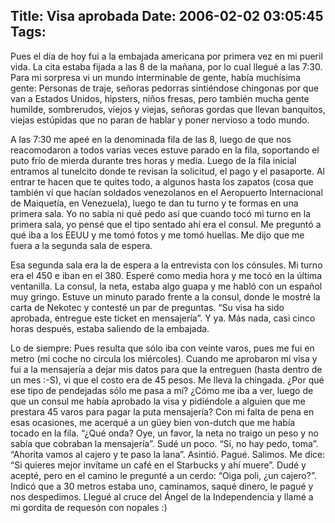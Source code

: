 Title: Visa aprobada
Date: 2006-02-02 03:05:45
Tags: 
---
<p>Pues el día de hoy fui a la embajada americana por primera vez en mi pueril vida. La cita estaba fijada a las 8 de la mañana, por lo cual llegué a las 7:30. Para mi sorpresa vi un mundo interminable de gente, había muchísima gente: Personas de traje, señoras pedorras sintiéndose chingonas por que van a Estados Unidos, hipsters, niños fresas, pero también mucha gente humilde, sombrerudos, viejos y viejas, señoras gordas que llevan banquitos, viejas estúpidas que no paran de hablar y poner nervioso a todo mundo.</p>

<p>A las 7:30 me apeé en la denominada fila de las 8, luego de que nos reacomodaron a todos varias veces estuve parado en la fila, soportando el puto frío de mierda durante tres horas y media. Luego de la fila inicial entramos al tunelcito donde te revisan la solicitud, el pago y el pasaporte. Al entrar te hacen que te quites todo, a algunos hasta los zapatos (cosa que también vi que hacían soldados venezolanos en el Aeropuerto Internacional de Maiquetía, en Venezuela), luego te dan tu turno y te formas en una primera sala. Yo no sabía ni qué pedo así que cuando tocó mi turno en la primera sala, yo pensé que el tipo sentado ahí era el consul. Me preguntó a qué iba a los EEUU y me tomó fotos y me tomó huellas. Me dijo que me fuera a la segunda sala de espera.</p>

<p>Esa segunda sala era la de espera a la entrevista con los cónsules. Mi turno era el 450 e iban en el 380. Esperé como media hora y me tocó en la última ventanilla. La consul, la neta, estaba algo guapa y me habló con un español muy gringo. Estuve un minuto parado frente a la consul, donde le mostré la carta de Nekotec y contesté un par de preguntas. &#8220;Su visa ha sido aprobada, entregue este ticket en mensajería&#8221;. Y ya. Más nada, casi cinco horas después, estaba saliendo de la embajada.</p>

<p>Lo de siempre: Pues resulta que sólo iba con veinte varos, pues me fui en metro (mi coche no circula los miércoles). Cuando me aprobaron mi visa y fui a la mensajería a dejar mis datos para que la entreguen (hasta dentro de un mes :-S), vi que el costo era de 45 pesos. Me lleva la chingada. ¿Por qué ese tipo de pendejadas sólo me pasa a mí? ¿Cómo me iba a ver, luego de que un consul me había aprobado la visa y pidiéndole a alguien que me prestara 45 varos para pagar la puta mensajería? Con mi falta de pena en esas ocasiones, me acerqué a un güey bien von-dutch que me había tocado en la fila. &#8220;¿Qué onda? Oye, un favor, la neta no traigo un peso y no sabía que cobraban la mensajería&#8221;. Sudé un poco. &#8220;Sí, no hay pedo, toma&#8221;. &#8220;Ahorita vamos al cajero y te paso la lana&#8221;. Asintió. Pagué. Salimos. Me dice: &#8220;Si quieres mejor invítame un café en el Starbucks y ahí muere&#8221;. Dudé y acepté, pero en el camino le pregunté a un cerdo: &#8220;Oiga poli, ¿un cajero?&#8221;. Indicó que a 30 metros estaba uno, caminamos, saqué dinero, le pagué y nos despedimos. Llegué al cruce del Ángel de la Independencia y llamé a mi gordita de requesón con nopales :)</p>
